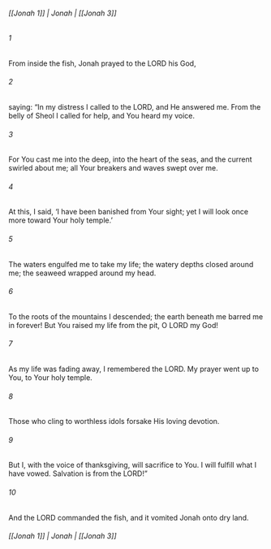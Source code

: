 ###### [[Jonah 1]] | Jonah | [[Jonah 3]]

###### 1
From inside the fish, Jonah prayed to the LORD his God,
###### 2
saying: “In my distress I called to the LORD, and He answered me. From the belly of Sheol I called for help, and You heard my voice.
###### 3
For You cast me into the deep, into the heart of the seas, and the current swirled about me; all Your breakers and waves swept over me.
###### 4
At this, I said, ‘I have been banished from Your sight; yet I will look once more toward Your holy temple.’
###### 5
The waters engulfed me to take my life; the watery depths closed around me; the seaweed wrapped around my head.
###### 6
To the roots of the mountains I descended; the earth beneath me barred me in forever! But You raised my life from the pit, O LORD my God!
###### 7
As my life was fading away, I remembered the LORD. My prayer went up to You, to Your holy temple.
###### 8
Those who cling to worthless idols forsake His loving devotion.
###### 9
But I, with the voice of thanksgiving, will sacrifice to You. I will fulfill what I have vowed. Salvation is from the LORD!”
###### 10
And the LORD commanded the fish, and it vomited Jonah onto dry land.

###### [[Jonah 1]] | Jonah | [[Jonah 3]]
